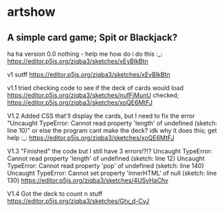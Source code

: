 # artshow

## A simple card game; Spit or Blackjack?


ha ha version 0.0 
nothing - help me how do i do this :_:
https://editor.p5js.org/ziqba3/sketches/xEyBlkBtn

v1 
sutff
https://editor.p5js.org/ziqba3/sketches/xEyBlkBtn

v1.1 
tried checking code to see if the deck of cards would load
https://editor.p5js.org/ziqba3/sketches/nufFiMunU
checked;
https://editor.p5js.org/ziqba3/sketches/xoQE6MtFJ

V1.2
Added CSS that'll display the cards, but I need to fix the error "Uncaught TypeError: Cannot read property 'length' of undefined (sketch: line 10)" or else the program cant make the deck? idk why it does this; get help :_:
https://editor.p5js.org/ziqba3/sketches/xoQE6MtFJ

V1.3
"Finished" the code but I still have 3 errors!?!?
Uncaught TypeError: Cannot read property 'length' of undefined (sketch: line 12)
Uncaught TypeError: Cannot read property 'pop' of undefined (sketch: line 140)
Uncaught TypeError: Cannot set property 'innerHTML' of null (sketch: line 130)
https://editor.p5js.org/ziqba3/sketches/4USvHaChv

V1.4 
Got the deck to count n stuff
https://editor.p5js.org/ziqba3/sketches/Gtv_d-CvJ

